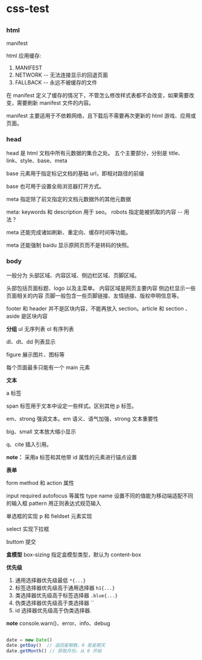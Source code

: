 # css-test

##

### html
manifest 

html 应用缓存:
1. MANIFEST
2. NETWORK   -- 无法连接显示的回退页面
3. FALLBACK -- 永远不被缓存的文件

在 manifest 定义了缓存的情况下，不管怎么修改样式表都不会改变，如果需要改变，需要刷新 manifest 文件的内容。

manifest 主要适用于不依赖网络，且下载后不需要再次更新的 html 游戏、应用或页面。

### head

head 是 html 文档中所有元数据的集合之处。  五个主要部分，分别是 title、link、style、base、meta

base 元素用于指定标记文档的基础 url，即相对路径的前缀

base 也可用于设置全局浏览器打开方式。

meta 指定除了前文指定的文档元数据外的其他元数据

meta: keywords 和 description 用于 seo。 robots 指定能被抓取的内容 -- 用法？

meta 还能完成诸如刷新、重定向、缓存时间等功能。

meta 还能强制 baidu 显示原网页而不是转码的快照。

### body

一般分为 头部区域、内容区域、侧边栏区域、页脚区域。

头部包括页面标题、logo 以及主菜单。
内容区域是网页主要内容
侧边栏显示一些页面相关的内容
页脚一般包含一些页脚链接、友情链接、版权申明信息等。

footer 和 header 并不是区块内容，不能再放入 section。article 和 section 、aside 是区块内容

**分组**
ul 无序列表 ol 有序列表

dl、dt、dd 列表显示

figure 展示图片、图标等

每个页面最多只能有一个 main 元素

**文本**

a 标签

span 标签用于文本中设定一些样式。区别其他 p 标签。

em、strong 强调文本。em 语义、语气加强，strong 文本重要性

big、small 文本放大缩小显示

q、cite 插入引用。

**note：**
采用a 标签和其他带 id 属性的元素进行锚点设置

**表单**

form  method 和 action 属性

input  required autofocus 等属性 type name 设置不同的值能为移动端适配不同的输入框 pattern 用正则表达式规范输入

单选框的实现 p 和 fieldset 元素实现

select 实现下拉框

buttom 提交

**盒模型**
box-sizing 指定盒模型类型，默认为 content-box 

**优先级**
1. 通用选择器优先级最低 `*{...}`
2. 标签选择器优先级高于通用选择器 `h1{...}`
3. 类选择器优先级高于标签选择器 `.blue{...}`
4. 伪类选择器优先级高于类选择器 ``
5. id 选择器优先级高于伪类选择器.

**note**
console.warn()、error、info、debug
```javascript

date = new Date()
date.getDay()  // 返回星期数，0 是星期天
date.getMonth() // 获取月份。从 0 开始

```